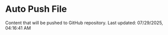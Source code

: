 # Auto Push File

Content that will be pushed to GitHub repository.
Last updated: 07/29/2025, 04:16:41 AM